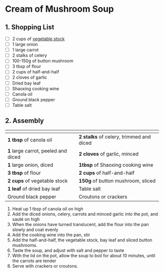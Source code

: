 # Cream of Mushroom Soup

## 1. Shopping List
- [ ] 2 cups of [vegetable stock][1]
- [ ] 1 large onion
- [ ] 1 large carrot
- [ ] 2 stalks of celery
- [ ] 100-150g of button mushroom
- [ ] 3 tbsp of flour
- [ ] 2 cups of half-and-half
- [ ] 2 cloves of garlic
- [ ] Dried bay leaf
- [ ] Shaoxing cooking wine
- [ ] Canola oil
- [ ] Ground black pepper
- [ ] Table salt

## 2. Assembly
|<!-- -->|<!-- -->|
|---|---|
| **1 tbsp** of canola oil | **2 stalks** of celery, trimmed and diced |
| **1** large carrot, peeled and diced | **2 cloves** of garlic, minced |
| **1** large onion, diced | **1tbsp** of Shaoxing cooking wine |
| **3 tbsp** of flour | **2 cups** of half-and-half |
| **2 cups** of vegetable stock | **150g** of button mushroom, sliced |
| **1 leaf** of dried bay leaf | Table salt |
| Ground black pepper | Croutons or crackers |

1. Heat up 1 tbsp of canola oil on high
2. Add the diced onions, celery, carrots and minced garlic into the pot, and sauté on high
3. When the onions have turned translucent, add the flour into the pan slowly and coat evenly
4. Add the cooking wine into the pan, stir
5. Add the half-and-half, the vegetable stock, bay leaf and sliced button mushrooms.
6. Taste the soup, and adjust with salt and pepper to taste
7. With the lid on the pot, allow the soup to boil for about 10 minutes, until the carrots are tender
8. Serve with crackers or croutons.

[1]: https://github.com/nanotalks/recipes/blob/master/Asian%20Cold%20Dish/Tofu%20Slaw%20(and%20vegetable%20stock).md